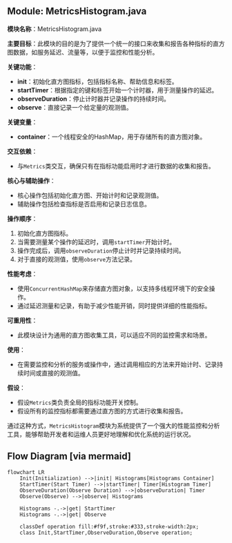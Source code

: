 ## Module: MetricsHistogram.java
**模块名称**：MetricsHistogram.java

**主要目标**：此模块的目的是为了提供一个统一的接口来收集和报告各种指标的直方图数据，如服务延迟、流量等，以便于监控和性能分析。

**关键功能**：
- **init**：初始化直方图指标，包括指标名称、帮助信息和标签。
- **startTimer**：根据指定的键和标签开始一个计时器，用于测量操作的延迟。
- **observeDuration**：停止计时器并记录操作的持续时间。
- **observe**：直接记录一个给定量的观测值。

**关键变量**：
- **container**：一个线程安全的HashMap，用于存储所有的直方图对象。

**交互依赖**：
- 与`Metrics`类交互，确保只有在指标功能启用时才进行数据的收集和报告。

**核心与辅助操作**：
- 核心操作包括初始化直方图、开始计时和记录观测值。
- 辅助操作包括检查指标是否启用和记录日志信息。

**操作顺序**：
1. 初始化直方图指标。
2. 当需要测量某个操作的延迟时，调用`startTimer`开始计时。
3. 操作完成后，调用`observeDuration`停止计时并记录持续时间。
4. 对于直接的观测值，使用`observe`方法记录。

**性能考虑**：
- 使用`ConcurrentHashMap`来存储直方图对象，以支持多线程环境下的安全操作。
- 通过延迟测量和记录，有助于减少性能开销，同时提供详细的性能指标。

**可重用性**：
- 此模块设计为通用的直方图收集工具，可以适应不同的监控需求和场景。

**使用**：
- 在需要监控和分析的服务或操作中，通过调用相应的方法来开始计时、记录持续时间或直接的观测值。

**假设**：
- 假设`Metrics`类负责全局的指标功能开关控制。
- 假设所有的监控指标都需要通过直方图的方式进行收集和报告。

通过这种方式，`MetricsHistogram`模块为系统提供了一个强大的性能监控和分析工具，能够帮助开发者和运维人员更好地理解和优化系统的运行状况。
## Flow Diagram [via mermaid]
```mermaid
flowchart LR
    Init(Initialization) -->|init| Histograms[Histograms Container]
    StartTimer(Start Timer) -->|startTimer| Timer[Histogram Timer]
    ObserveDuration(Observe Duration) -->|observeDuration| Timer
    Observe(Observe) -->|observe| Histograms

    Histograms -.->|get| StartTimer
    Histograms -.->|get| Observe

    classDef operation fill:#f9f,stroke:#333,stroke-width:2px;
    class Init,StartTimer,ObserveDuration,Observe operation;
```
